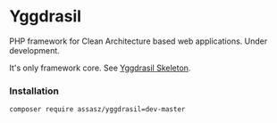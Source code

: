 # Yggdrasil

PHP framework for Clean Architecture based web applications. Under development.

It's only framework core. See [Yggdrasil Skeleton](https://github.com/Assasz/yggdrasil-skeleton).


### Installation

```
composer require assasz/yggdrasil=dev-master
```